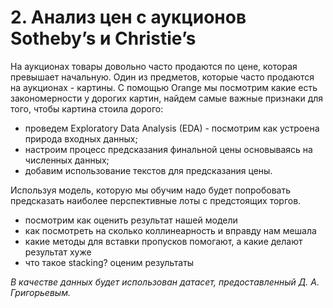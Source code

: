 # 2. Анализ цен с аукционов Sotheby’s и Christie’s
На аукционах товары довольно часто продаются по цене, которая превышает начальную. Один из предметов, которые часто продаются на аукционах - картины.
С помощью Orange мы посмотрим какие есть закономерности у дорогих картин, найдем самые важные признаки для того, чтобы картина стоила дорого:
* проведем Exploratory Data Analysis (EDA) - посмотрим как устроена природа входных данных;
* настроим процесс предсказания финальной цены основываясь на численных данных;
* добавим использование текстов для предсказания цены.

Используя модель, которую мы обучим надо будет попробовать предсказать наиболее перспективные лоты с предстоящих торгов.


* посмотрим как оценить результат нашей модели
* как посмотреть на сколько коллинеарность и вправду нам мешала
* какие методы для вставки пропусков помогают, а какие делают результат хуже
* что такое stacking? оценим результаты 


_В качестве данных будет использован датасет, предоставленный Д. А. Григорьевым._
